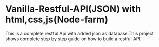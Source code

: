 # Vanilla-Restful-API(JSON) with html,css,js(Node-farm)
This is a complete restful Api with added json as database.This project shows complete step by step guide on how to build a restful API.
